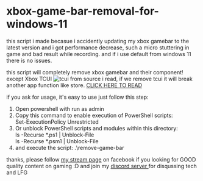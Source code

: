 # xbox-game-bar-removal-for-windows-11
this script i made becasue i accidently updating my xbox gamebar to the latest version and i got performance decrease, such a micro stuttering in game and bad result while recording. and if i use default from windows 11 there is no issues.

this script will completely remove xbox gamebar and their component! except Xbox TCUI
![tcui](https://github.com/iamwanda/xbox-game-bar-removal-for-windows-11/blob/960ded75b61f524231b7bdb89e53268f4a982058/removed.png)
from source i read, if we remove tcui it will break another app function like store. [CLICK HERE TO READ](https://www.vacuumbreather.com/index.php/blog/item/81-windows-10-1809-built-in-apps-what-to-keep)

if you ask for usage, it's easy to use just follow this step:
1. Open powershell with run as admin
2. Copy this command to enable execution of PowerShell scripts:
<br>Set-ExecutionPolicy Unrestricted
3. Or unblock PowerShell scripts and modules within this directory:
<br>ls -Recurse *.ps1 | Unblock-File
<br>ls -Recurse *.psm1 | Unblock-File
4. and execute the script:
.\remove-game-bar

thanks, please follow [my stream page](fb.gg/kuebastard) on facebook if you looking for GOOD quality content on gaming :D and join my [discord server ](https://discord.gg/Sd2xx9K) for disqussing tech and LFG

